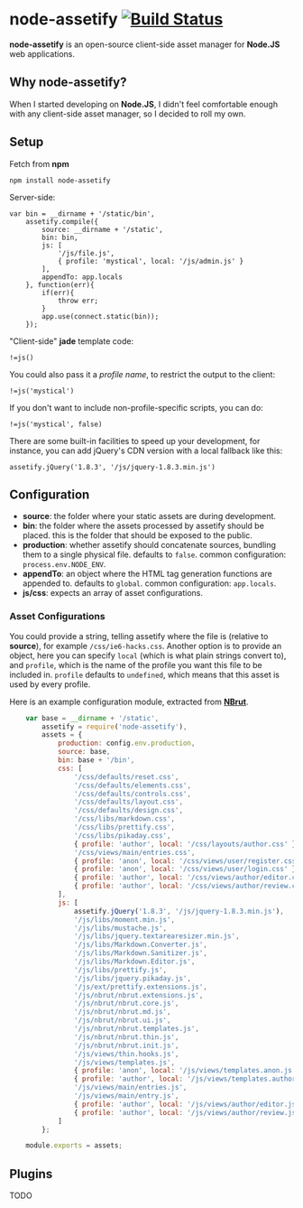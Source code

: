 # node-assetify [![Build Status](https://travis-ci.org/bevacqua/node-assetify.png?branch=master)](https://travis-ci.org/bevacqua/node-assetify)

**node-assetify** is an open-source client-side asset manager for **Node.JS** web applications.

## Why node-assetify?

When I started developing on **Node.JS**, I didn't feel comfortable enough with any client-side asset manager, so I decided to roll my own.

## Setup

Fetch from **npm**

    npm install node-assetify

Server-side:

    var bin = __dirname + '/static/bin',
        assetify.compile({
            source: __dirname + '/static',
            bin: bin,
            js: [
                '/js/file.js',
                { profile: 'mystical', local: '/js/admin.js' }
            ],
            appendTo: app.locals
        }, function(err){
            if(err){
                throw err;
            }
            app.use(connect.static(bin));
        });


"Client-side" **jade** template code:

    !=js()

You could also pass it a _profile name_, to restrict the output to the client:

    !=js('mystical')

If you don't want to include non-profile-specific scripts, you can do:

    !=js('mystical', false)

There are some built-in facilities to speed up your development, for instance, you can add jQuery's CDN version with a local fallback like this:

    assetify.jQuery('1.8.3', '/js/jquery-1.8.3.min.js')

## Configuration

 - **source**: the folder where your static assets are during development.
 - **bin**: the folder where the assets processed by assetify should be placed. this is the folder that should be exposed to the public.
 - **production**: whether assetify should concatenate sources, bundling them to a single physical file. defaults to `false`. common configuration: `process.env.NODE_ENV`.
 - **appendTo**: an object where the HTML tag generation functions are appended to. defaults to `global`. common configuration: `app.locals`.
 - **js/css**: expects an array of asset configurations.

### Asset Configurations

You could provide a string, telling assetify where the file is (relative to **source**), for example `/css/ie6-hacks.css`.
Another option is to provide an object, here you can specify `local` (which is what plain strings convert to), and `profile`, which is the name of the profile you want this file to be included in. `profile` defaults to `undefined`, which means that this asset is used by every profile.

Here is an example configuration module, extracted from [**NBrut**](https://github.com/bevacqua/NBrut "NBrut Node.JS Blogging Engine").

```javascript
    var base = __dirname + '/static',
        assetify = require('node-assetify'),
        assets = {
            production: config.env.production,
            source: base,
            bin: base + '/bin',
            css: [
                '/css/defaults/reset.css',
                '/css/defaults/elements.css',
                '/css/defaults/controls.css',
                '/css/defaults/layout.css',
                '/css/defaults/design.css',
                '/css/libs/markdown.css',
                '/css/libs/prettify.css',
                '/css/libs/pikaday.css',
                { profile: 'author', local: '/css/layouts/author.css' },
                '/css/views/main/entries.css',
                { profile: 'anon', local: '/css/views/user/register.css' },
                { profile: 'anon', local: '/css/views/user/login.css' },
                { profile: 'author', local: '/css/views/author/editor.css' },
                { profile: 'author', local: '/css/views/author/review.css' }
            ],
            js: [
                assetify.jQuery('1.8.3', '/js/jquery-1.8.3.min.js'),
                '/js/libs/moment.min.js',
                '/js/libs/mustache.js',
                '/js/libs/jquery.textarearesizer.min.js',
                '/js/libs/Markdown.Converter.js',
                '/js/libs/Markdown.Sanitizer.js',
                '/js/libs/Markdown.Editor.js',
                '/js/libs/prettify.js',
                '/js/libs/jquery.pikaday.js',
                '/js/ext/prettify.extensions.js',
                '/js/nbrut/nbrut.extensions.js',
                '/js/nbrut/nbrut.core.js',
                '/js/nbrut/nbrut.md.js',
                '/js/nbrut/nbrut.ui.js',
                '/js/nbrut/nbrut.templates.js',
                '/js/nbrut/nbrut.thin.js',
                '/js/nbrut/nbrut.init.js',
                '/js/views/thin.hooks.js',
                '/js/views/templates.js',
                { profile: 'anon', local: '/js/views/templates.anon.js' },
                { profile: 'author', local: '/js/views/templates.author.js'},
                '/js/views/main/entries.js',
                '/js/views/main/entry.js',
                { profile: 'author', local: '/js/views/author/editor.js' },
                { profile: 'author', local: '/js/views/author/review.js' }
            ]
        };

    module.exports = assets;
```

## Plugins

TODO